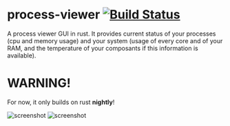 # process-viewer [![Build Status](https://travis-ci.org/GuillaumeGomez/process-viewer.png?branch=master)](https://travis-ci.org/GuillaumeGomez/process-viewer)
A process viewer GUI in rust. It provides current status of your processes (cpu and memory usage) and your system (usage of every core and of your RAM, and the temperature of your composants if this information is available).

# WARNING!

For now, it only builds on rust __nightly__!

![screenshot](http://guillaume-gomez.fr/image/screen1.png)
![screenshot](http://guillaume-gomez.fr/image/screen2.png)

